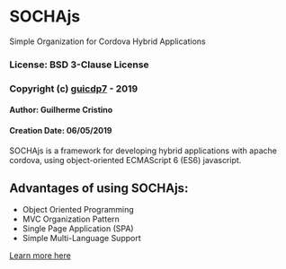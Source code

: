 # SOCHAjs
Simple Organization for Cordova Hybrid Applications

### License: BSD 3-Clause License

### Copyright (c) [guicdp7](https://github.com/guicdp7) - 2019

#### Author: Guilherme Cristino
#### Creation Date: 06/05/2019


SOCHAjs is a framework for developing hybrid applications with apache cordova, using object-oriented ECMAScript 6 (ES6) javascript.

## Advantages of using SOCHAjs:
- Object Oriented Programming
- MVC Organization Pattern
- Single Page Application (SPA)
- Simple Multi-Language Support

[Learn more here](http://sochajs.esy.es)
